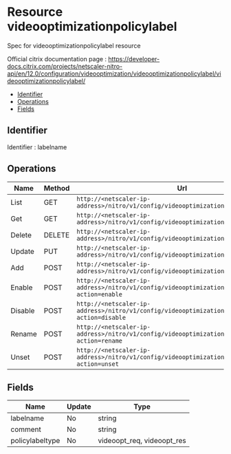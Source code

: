 # Resource videooptimizationpolicylabel

Spec for videooptimizationpolicylabel resource

Official citrix documentation page : https://developer-docs.citrix.com/projects/netscaler-nitro-api/en/12.0/configuration/videooptimization/videooptimizationpolicylabel/videooptimizationpolicylabel/

- [Identifier](#identifier)
- [Operations](#operations)
- [Fields](#fields)

## Identifier

Identifier : labelname

## Operations

| Name | Method | Url |
|----|----|----|
| List | GET | `http://<netscaler-ip-address>/nitro/v1/config/videooptimizationpolicylabel` |
| Get | GET | `http://<netscaler-ip-address>/nitro/v1/config/videooptimizationpolicylabel/<name>` |
| Delete | DELETE | `http://<netscaler-ip-address>/nitro/v1/config/videooptimizationpolicylabel/<name>` |
| Update | PUT | `http://<netscaler-ip-address>/nitro/v1/config/videooptimizationpolicylabel` |
| Add | POST | `http://<netscaler-ip-address>/nitro/v1/config/videooptimizationpolicylabel` |
| Enable | POST | `http://<netscaler-ip-address>/nitro/v1/config/videooptimizationpolicylabel?action=enable` |
| Disable | POST | `http://<netscaler-ip-address>/nitro/v1/config/videooptimizationpolicylabel?action=disable` |
| Rename | POST | `http://<netscaler-ip-address>/nitro/v1/config/videooptimizationpolicylabel?action=rename` |
| Unset | POST | `http://<netscaler-ip-address>/nitro/v1/config/videooptimizationpolicylabel?action=unset` |

## Fields

| Name | Update | Type |
|----|----|----|
| labelname | No | string |
| comment | No | string |
| policylabeltype | No | videoopt_req, videoopt_res |

